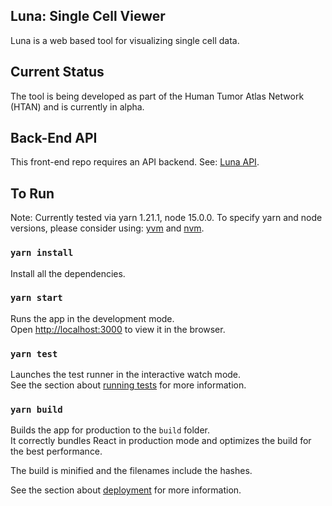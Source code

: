 ## Luna: Single Cell Viewer

Luna is a web based tool for visualizing single cell data.

## Current Status

The tool is being developed as part of the Human Tumor Atlas Network (HTAN) and is currently in alpha.

## Back-End API

This front-end repo requires an API backend. See: [Luna API](https://github.com/ecerami/luna_api).

## To Run

Note: Currently tested via yarn 1.21.1, node 15.0.0. To specify yarn and node versions, please consider using: [yvm](https://yvm.js.org/docs/overview) and [nvm](https://github.com/nvm-sh/nvm).

### `yarn install`

Install all the dependencies.

### `yarn start`

Runs the app in the development mode.<br />
Open [http://localhost:3000](http://localhost:3000) to view it in the browser.

### `yarn test`

Launches the test runner in the interactive watch mode.<br />
See the section about [running tests](https://facebook.github.io/create-react-app/docs/running-tests) for more information.

### `yarn build`

Builds the app for production to the `build` folder.<br />
It correctly bundles React in production mode and optimizes the build for the best performance.

The build is minified and the filenames include the hashes.<br />

See the section about [deployment](https://facebook.github.io/create-react-app/docs/deployment) for more information.
